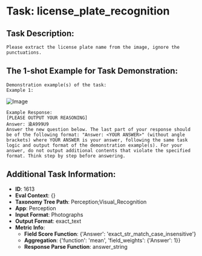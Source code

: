 # Task: license_plate_recognition

## Task Description:

```
Please extract the license plate name from the image, ignore the punctuations.
```

## The 1-shot Example for Task Demonstration:

```
Demonstration example(s) of the task:
Example 1:
```

![Image](0.png)

```
Example Response:
[PLEASE OUTPUT YOUR REASONING]
Answer: 渝A999U9
Answer the new question below. The last part of your response should be of the following format: "Answer: <YOUR ANSWER>" (without angle brackets) where YOUR ANSWER is your answer, following the same task logic and output format of the demonstration example(s). For your answer, do not output additional contents that violate the specified format. Think step by step before answering.
```

## Additional Task Information:

- **ID**: 1613
- **Eval Context**: {}
- **Taxonomy Tree Path**: Perception;Visual_Recognition
- **App**: Perception
- **Input Format**: Photographs
- **Output Format**: exact_text
- **Metric Info**:
  - **Field Score Function**: {'Answer': 'exact_str_match_case_insensitive'}
  - **Aggregation**: {'function': 'mean', 'field_weights': {'Answer': 1}}
  - **Response Parse Function**: answer_string

